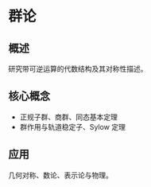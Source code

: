 # 群论

## 概述

研究带可逆运算的代数结构及其对称性描述。

## 核心概念

- 正规子群、商群、同态基本定理
- 群作用与轨道稳定子、Sylow 定理

## 应用

几何对称、数论、表示论与物理。
